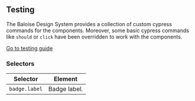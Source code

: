 ## Testing

The Baloise Design System provides a collection of custom cypress commands for the components. Moreover, some basic cypress commands like `should` or `click` have been overridden to work with the components.

<a class="sb-unstyled button is-primary" href="../?path=/docs/development-testing--documentation">Go to testing guide</a>

<!-- START: human documentation -->



<!-- END: human documentation -->


### Selectors

| Selector      | Element      |
| ------------- | ------------ |
| `badge.label` | Badge label. |

